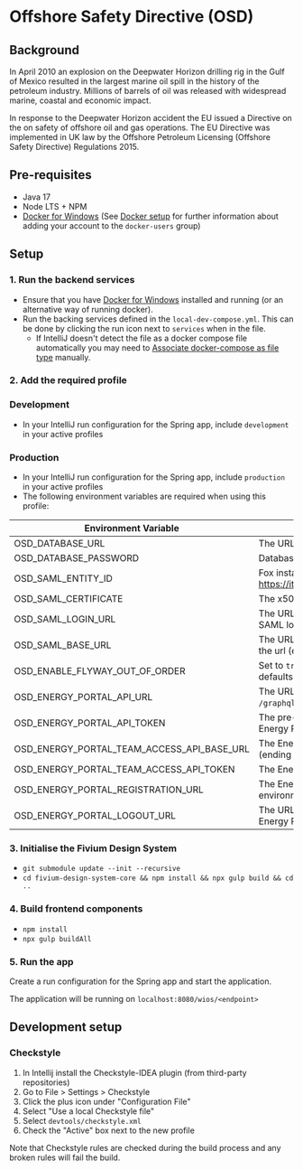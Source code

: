 # Offshore Safety Directive (OSD)

## Background

In April 2010 an explosion on the Deepwater Horizon drilling rig in the Gulf of Mexico resulted in the 
largest marine oil spill in the history of the petroleum industry. Millions of barrels of oil was released 
with widespread marine, coastal and economic impact.

In response to the Deepwater Horizon accident the EU issued a Directive on the on safety of offshore oil 
and gas operations. The EU Directive was implemented in UK law by the Offshore Petroleum Licensing 
(Offshore Safety Directive) Regulations 2015.

## Pre-requisites
- Java 17
- Node LTS + NPM
- [Docker for Windows](https://hub.docker.com/editions/community/docker-ce-desktop-windows)
  (See [Docker setup](https://confluence.fivium.co.uk/display/JAVA/Java+development+environment+setup#Javadevelopmentenvironmentsetup-Docker)
  for further information about adding your account to the `docker-users` group)

## Setup

### 1. Run the backend services
- Ensure that you have [Docker for Windows](https://hub.docker.com/editions/community/docker-ce-desktop-windows)
  installed and running (or an alternative way of running docker).  
- Run the backing services defined in the `local-dev-compose.yml`. This can be done by clicking the run icon
  next to `services` when in the file.
  - If IntelliJ doesn't detect the file as a docker compose file automatically you may need to 
    [Associate docker-compose as file type](https://intellij-support.jetbrains.com/hc/en-us/community/posts/360009394620-Associate-docker-compose-as-file-type) manually.

### 2. Add the required profile

### Development
- In your IntelliJ run configuration for the Spring app, include `development` in your active profiles

### Production
- In your IntelliJ run configuration for the Spring app, include `production` in your active profiles
- The following environment variables are required when using this profile:

| Environment Variable                       | Description                                                                                        |
|--------------------------------------------|----------------------------------------------------------------------------------------------------|
| OSD_DATABASE_URL                           | The URL to the database the service connect to                                                     |
| OSD_DATABASE_PASSWORD                      | Database schema password for the `osd` user                                                        |
| OSD_SAML_ENTITY_ID                         | Fox instance URL (dev: https://itportal.dev.fivium.local/engedudev1/fox)                           |
| OSD_SAML_CERTIFICATE                       | The x509 certificate string                                                                        |
| OSD_SAML_LOGIN_URL                         | The URL to hit the `login` entry theme of the SAML login module                                    |
| OSD_SAML_BASE_URL                          | The URL prior to the `/${serverContext}` part of the url  (e.g: https://itportal.dev.fivium.local) |
| OSD_ENABLE_FLYWAY_OUT_OF_ORDER             | Set to `true` to allow flyway to run out of order, defaults to `false`                             | 
| OSD_ENERGY_PORTAL_API_URL                  | The URL to the Energy Portal API (ending in `/graphql`)                                            |
| OSD_ENERGY_PORTAL_API_TOKEN                | The pre-shared key to authenticate with the Energy Portal API                                      |
| OSD_ENERGY_PORTAL_TEAM_ACCESS_API_BASE_URL | The Energy Portal team access API base url. (ending in the fox 5 context for the environment)      |
| OSD_ENERGY_PORTAL_TEAM_ACCESS_API_TOKEN    | The Energy Portal team access API token                                                            |
| OSD_ENERGY_PORTAL_REGISTRATION_URL         | The Energy Portal registration url for the environment                                             |
| OSD_ENERGY_PORTAL_LOGOUT_URL               | The URL to the log out entry theme of the Energy Portal                                            | 




### 3. Initialise the Fivium Design System
- `git submodule update --init --recursive`
- `cd fivium-design-system-core && npm install && npx gulp build && cd ..`

### 4. Build frontend components
- `npm install`
- `npx gulp buildAll`

### 5. Run the app
Create a run configuration for the Spring app and start the application.

The application will be running on `localhost:8080/wios/<endpoint>`

## Development setup

### Checkstyle
1. In Intellij install the Checkstyle-IDEA plugin (from third-party repositories)
2. Go to File > Settings > Checkstyle 
3. Click the plus icon under "Configuration File"
4. Select "Use a local Checkstyle file"
5. Select `devtools/checkstyle.xml`
6. Check the "Active" box next to the new profile

Note that Checkstyle rules are checked during the build process and any broken rules will fail the build.

